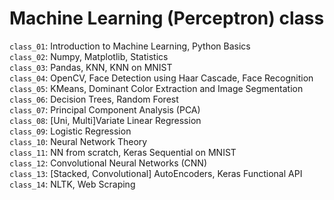 # Machine Learning (Perceptron) class

`class_01`: Introduction to Machine Learning, Python Basics<br>
`class_02`: Numpy, Matplotlib, Statistics<br>
`class_03`: Pandas, KNN, KNN on MNIST<br>
`class_04`: OpenCV, Face Detection using Haar Cascade, Face Recognition<br>
`class_05`: KMeans, Dominant Color Extraction and Image Segmentation<br>
`class_06`: Decision Trees, Random Forest<br>
`class_07`: Principal Component Analysis (PCA)<br>
`class_08`: [Uni, Multi]Variate Linear Regression<br>
`class_09`: Logistic Regression<br>
`class_10`: Neural Network Theory<br>
`class_11`: NN from scratch, Keras Sequential on MNIST<br>
`class_12`: Convolutional Neural Networks (CNN)<br>
`class_13`: [Stacked, Convolutional] AutoEncoders, Keras Functional API<br>
`class_14`: NLTK, Web Scraping<br>

